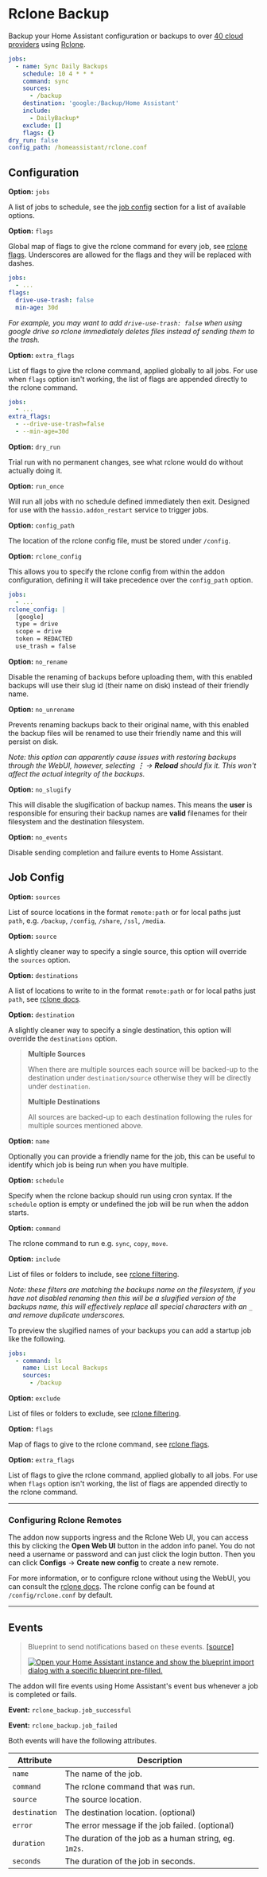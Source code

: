 # Rclone Backup

Backup your Home Assistant configuration or backups to over [40 cloud providers](https://rclone.org/#providers) using [Rclone](https://rclone.org/).

```yaml
jobs:
  - name: Sync Daily Backups
    schedule: 10 4 * * *
    command: sync
    sources:
      - /backup
    destination: 'google:/Backup/Home Assistant'
    include:
      - DailyBackup*
    exclude: []
    flags: {}
dry_run: false
config_path: /homeassistant/rclone.conf
```

## Configuration

**Option:** `jobs`

A list of jobs to schedule, see the [job config](#job-config) section for a list of available options.

**Option:** `flags`

Global map of flags to give the rclone command for every job, see [rclone flags](https://rclone.org/flags). Underscores are allowed for the flags and they will be replaced with dashes.

```yaml
jobs:
  - ...
flags:
  drive-use-trash: false
  min-age: 30d
```

*For example, you may want to add `drive-use-trash: false` when using google drive so rclone immediately deletes files instead of sending them to the trash.*

**Option:** `extra_flags`

List of flags to give the rclone command, applied globally to all jobs. For use when `flags` option isn't working, the list of flags are appended directly to the rclone command.

```yaml
jobs:
  - ...
extra_flags:
  - --drive-use-trash=false
  - --min-age=30d
```

**Option:** `dry_run`

Trial run with no permanent changes, see what rclone would do without actually doing it.

**Option:** `run_once`

Will run all jobs with no schedule defined immediately then exit. Designed for use with the `hassio.addon_restart` service to trigger jobs.

**Option:** `config_path`

The location of the rclone config file, must be stored under `/config`.

**Option:** `rclone_config`

This allows you to specify the rclone config from within the addon configuration, defining it will take precedence over the `config_path` option.

```yaml
jobs:
  - ...
rclone_config: |
  [google]
  type = drive
  scope = drive
  token = REDACTED
  use_trash = false
```

**Option:** `no_rename`

Disable the renaming of backups before uploading them, with this enabled backups will use their slug id (their name on disk) instead of their friendly name.

**Option:** `no_unrename`

Prevents renaming backups back to their original name, with this enabled the backup files will be renamed to use their friendly name and this will persist on disk.

*Note: this option can apparently cause issues with restoring backups through the WebUI, however, selecting **⋮** → **Reload** should fix it. 
This won't affect the actual integrity of the backups.*

**Option:** `no_slugify`

This will disable the slugification of backup names. This means the **user** is responsible for ensuring their backup names are **valid** filenames for their filesystem and the destination filesystem.

**Option:** `no_events`

Disable sending completion and failure events to Home Assistant.

## Job Config

**Option:** `sources`

List of source locations in the format `remote:path` or for local paths just `path`, e.g. `/backup`, `/config`, `/share`, `/ssl`, `/media`.

**Option:** `source`

A slightly cleaner way to specify a single source, this option will override the `sources` option.

**Option:** `destinations`

A list of locations to write to in the format `remote:path` or for local paths just `path`, see [rclone docs](https://rclone.org/docs).

**Option:** `destination`

A slightly cleaner way to specify a single destination, this option will override the `destinations` option.

> **Multiple Sources**
>
> When there are multiple sources each source will be backed-up to the destination under `destination/source`
> otherwise they will be directly under `destination`.
>
> **Multiple Destinations**
>
> All sources are backed-up to each destination following the rules for multiple sources mentioned above.

**Option:** `name`

Optionally you can provide a friendly name for the job, this can be useful to identify which job is being run when you have multiple.

**Option:** `schedule`

Specify when the rclone backup should run using cron syntax. If the `schedule` option is empty or undefined the job will be run when the addon starts.

**Option:** `command`

The rclone command to run e.g. `sync`, `copy`, `move`.

**Option:** `include`

List of files or folders to include, see [rclone filtering](https://rclone.org/filtering).

*Note: these filters are matching the backups name on the filesystem, if you have not disabled renaming then this will be a slugified version of the backups name, this will effectively replace all special characters with an `_` and remove duplicate underscores.*

To preview the slugified names of your backups you can add a startup job like the following.

```yaml
jobs:
  - command: ls
    name: List Local Backups
    sources:
      - /backup
```

**Option:** `exclude`

List of files or folders to exclude, see [rclone filtering](https://rclone.org/filtering).

**Option:** `flags`

Map of flags to give to the rclone command, see [rclone flags](https://rclone.org/flags).

**Option:** `extra_flags`

List of flags to give the rclone command, applied globally to all jobs. For use when `flags` option isn't working, the list of flags are appended directly to the rclone command.

---

### Configuring Rclone Remotes

The addon now supports ingress and the Rclone Web UI, you can access this by clicking the **Open Web UI** button in the addon info panel. You do not need a username or password and can just click the login button. Then you can click **Configs** -> **Create new config** to create a new remote.

For more information, or to configure rclone without using the WebUI, you can consult the [rclone docs](https://rclone.org/docs/). The rclone config can be found at `/config/rclone.conf` by default.

---

## Events

> Blueprint to send notifications based on these events. [[source]](https://github.com/jcwillox/home-assistant-blueprints)
>
> [![Open your Home Assistant instance and show the blueprint import dialog with a specific blueprint pre-filled.](https://my.home-assistant.io/badges/blueprint_import.svg)](https://my.home-assistant.io/redirect/blueprint_import/?blueprint_url=https%3A//raw.githubusercontent.com/jcwillox/home-assistant-blueprints/main/automation/notify_rclone_backup.yaml)

The addon will fire events using Home Assistant's event bus whenever a job is completed or fails.

**Event:** `rclone_backup.job_successful`

**Event:** `rclone_backup.job_failed`

Both events will have the following attributes.

| Attribute     | Description                                            |
| ------------- | ------------------------------------------------------ |
| `name`        | The name of the job.                                   |
| `command`     | The rclone command that was run.                       |
| `source`      | The source location.                                   |
| `destination` | The destination location. (optional)                   |
| `error`       | The error message if the job failed. (optional)        |
| `duration`    | The duration of the job as a human string, eg. `1m2s`. |
| `seconds`     | The duration of the job in seconds.                    |
